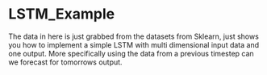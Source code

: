 # LSTM_Example

The data in here is just grabbed from the datasets from Sklearn, just shows you how to implement a simple LSTM with multi dimensional input data and one output.  More specifically using the data from a previous timestep can we forecast for tomorrows output.
